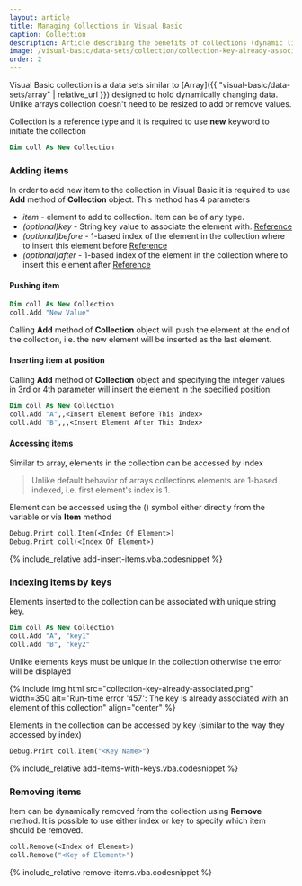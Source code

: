 ```yaml
---
layout: article
title: Managing Collections in Visual Basic
caption: Collection
description: Article describing the benefits of collections (dynamic lists) to store the arrays of data in Visual Basic
image: /visual-basic/data-sets/collection/collection-key-already-associated.png
order: 2
---
```

Visual Basic collection is a data sets similar to [Array]({{ "visual-basic/data-sets/array" | relative_url }}) designed to hold dynamically changing data. Unlike arrays collection doesn't need to be resized to add or remove values.

Collection is a reference type and it is required to use **new** keyword to initiate the collection

~~~ vb
Dim coll As New Collection
~~~

### Adding items

In order to add new item to the collection in Visual Basic it is required to use **Add** method of **Collection** object. This method has 4 parameters

* *item* - element to add to collection. Item can be of any type.
* *(optional)key* - String key value to associate the element with. [Reference](#indexing-items-by-keys)
* *(optional)before* - 1-based index of the element in the collection where to insert this element before [Reference](#inserting-item-at-position)
* *(optional)after* - 1-based index of the element in the collection where to insert this element after [Reference](#inserting-item-at-position)

#### Pushing item

~~~ vb
Dim coll As New Collection
coll.Add "New Value"
~~~

Calling **Add** method of **Collection** object will push the element at the end of the collection, i.e. the new element will be inserted as the last element.

#### Inserting item at position

Calling **Add** method of **Collection** object and specifying the integer values in 3rd or 4th parameter will insert the element in the specified position.

~~~ vb
Dim coll As New Collection
coll.Add "A",,<Insert Element Before This Index>
coll.Add "B",,,<Insert Element After This Index>
~~~

#### Accessing items

Similar to array, elements in the collection can be accessed by index

> Unlike default behavior of arrays collections elements are 1-based indexed, i.e. first element's index is 1.

Element can be accessed using the () symbol either directly from the variable or via **Item** method

~~~ vb
Debug.Print coll.Item(<Index Of Element>)
Debug.Print coll(<Index Of Element>)
~~~

{% include_relative add-insert-items.vba.codesnippet %}

### Indexing items by keys

Elements inserted to the collection can be associated with unique string key.

~~~ vb
Dim coll As New Collection
coll.Add "A", "key1"
coll.Add "B", "key2"
~~~

Unlike elements keys must be unique in the collection otherwise the error will be displayed

{% include img.html src="collection-key-already-associated.png" width=350 alt="Run-time error '457': The key is already associated with an element of this collection" align="center" %}

Elements in the collection can be accessed by key (similar to the way they accessed by index)

~~~ vb
Debug.Print coll.Item("<Key Name>")
~~~

{% include_relative add-items-with-keys.vba.codesnippet %}

### Removing items

Item can be dynamically removed from the collection using **Remove** method. It is possible to use either index or key to specify which item should be removed.

~~~ vb
coll.Remove(<Index of Element>)
coll.Remove("<Key of Element>")
~~~

{% include_relative remove-items.vba.codesnippet %}
